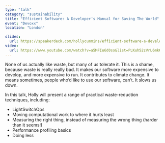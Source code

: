 ```yaml
---
type: "talk"
category: "sustainability"
title: "Efficient Software: A Developer’s Manual for Saving The World"
event: "Devoxx"
location: "London"

slides:
  url: https://speakerdeck.com/hollycummins/efficient-software-a-developers-manual-for-saving-the-world
video: 
  url: https://www.youtube.com/watch?v=a5MFIu6d0so&list=PLKuh52zVrL6mkQpYN7WZR7JRtEP8rnFpc&index=49
---
```

None of us actually like waste, but many of us tolerate it. This is a shame, because waste is really really bad.
It makes our software more expensive to develop, and more expensive to run. It contributes to climate change. It means sometimes, people who’d like to use our software, can’t. It slows us down.

In this talk, Holly will present a range of practical waste-reduction techniques, including:

- LightSwitchOps
- Moving computational work to where it hurts least
- Measuring the right thing, instead of measuring the wrong thing (harder than it seems!)
- Performance profiling basics
- Doing less